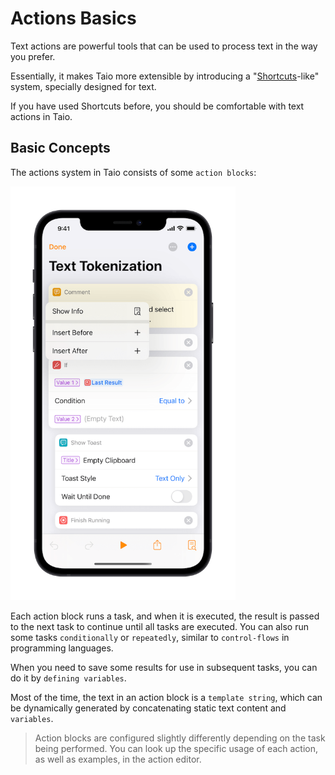 # Actions Basics

Text actions are powerful tools that can be used to process text in the way you prefer.

Essentially, it makes Taio more extensible by introducing a "[Shortcuts](https://support.apple.com/guide/shortcuts/welcome/ios)-like" system, specially designed for text.

If you have used Shortcuts before, you should be comfortable with text actions in Taio.

## Basic Concepts

The actions system in Taio consists of some `action blocks`:

<img src="/docs/quick-start/assets/IMG_14.png" width="360" />

Each action block runs a task, and when it is executed, the result is passed to the next task to continue until all tasks are executed. You can also run some tasks `conditionally` or `repeatedly`, similar to `control-flows` in programming languages.

When you need to save some results for use in subsequent tasks, you can do it by `defining variables`.

Most of the time, the text in an action block is a `template string`, which can be dynamically generated by concatenating static text content and `variables`.

> Action blocks are configured slightly differently depending on the task being performed. You can look up the specific usage of each action, as well as examples, in the action editor.